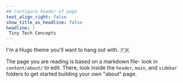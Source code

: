 ```yaml
---
## Configure header of page
text_align_right: false
show_title_as_headline: false
headline: |
 Tiny Tech Concepts
---
```


<!-- this is a subheadline -->
I'm a Hugo theme you'll want to hang out with. :fr: 

The page you are reading is based on a markdown file- look in `content/about/` to edit. There, look inside the `header`, `main`, and `sidebar` folders to get started building your own "about" page.
